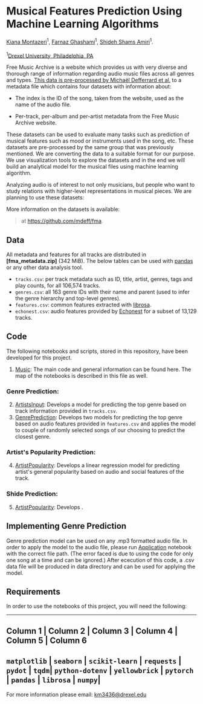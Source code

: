# Musical Features Prediction Using Machine Learning Algorithms

[Kiana Montazeri](https://github.com/kianamon)<sup>1</sup>, [Farnaz Ghashami](https://github.com/FarnazGhashami)<sup>1</sup>,
[Shideh Shams Amiri](https://github.com/shidehsh)<sup>1</sup>.<br><br>
<sup>1</sup>[Drexel University, Philadelphia, PA](https://drexel.edu/cci/academics/information-science-department/)

[FMA]:       https://freemusicarchive.org

Free Music Archive is a website which provides us with very diverse and thorough range of information regarding audio music files across all genres and types. [This data is pre-processed by Michaël Defferrard et al.](https://arxiv.org/pdf/1612.01840.pdf) to a metadata file which contains four datasets with information about:

* The index is the ID of the song, taken from the website, used as the name of the audio file.

* Per-track, per-album and per-artist metadata from the Free Music Archive website.

These datasets can be used to evaluate many tasks such as prediction of musical features such as mood or instruments used in the song, etc. These datasets are pre-processed by the same group that was previously mentioned.
We are converting the data to a suitable format for our purpose. We use visualization tools to explore the datasets and in the end we will build an analytical model for the musical files using machine learning algorithm.

Analyzing audio is of interest to not only musicians, but people who want to study relations with higher-level representations in musical pieces.
We are planning to use these datasets:

More information on the datasets is available:
> at <https://github.com/mdeff/fma>.

## Data

All metadata and features for all tracks are distributed in
**[fma_metadata.zip]** (342 MiB). The below tables can be used with [pandas] or
any other data analysis tool. 
* `tracks.csv`: per track metadata such as ID, title, artist, genres, tags and
  play counts, for all 106,574 tracks.
* `genres.csv`: all 163 genre IDs with their name and parent (used to infer the
  genre hierarchy and top-level genres).
* `features.csv`: common features extracted with [librosa].
* `echonest.csv`: audio features provided by [Echonest] for a subset of 13,129 tracks.

[pandas]:   http://pandas.pydata.org/
[librosa]:  https://librosa.github.io/librosa/
[echonest]: http://the.echonest.com/

## Code

The following notebooks and scripts, stored in this repository, have been developed for this project.
1. [Music]: The main code and general information can be found here. The map of the notebooks is described in this file as well.
### Genre Prediction:
2. [ArtistsInput]: Develops a model for predicting the top genre based on track information provided in `tracks.csv`.
3. [GenrePrediction]: Develops two models for predicting the top genre based on audio features provided in `features.csv` and applies the model to couple of randomly selected songs of our choosing to predict the closest genre.
### Artist's Popularity Prediction:
4. [ArtistPopularity]: Develops a linear regression model for predicting artist's general popularity based on audio and social features of the track.
### Shide Prediction:
5. [ArtistPopularity]: Develops .

[Music]:  https://nbviewer.jupyter.org/github/kianamon/MusicalFeaturesPrediction/blob/master/Music.ipynb
[ArtistsInput]: https://nbviewer.jupyter.org/github/kianamon/MusicalFeaturesPrediction/blob/master/ArtistsInput.ipynb
[GenrePrediction]:  https://nbviewer.jupyter.org/github/kianamon/MusicalFeaturesPrediction/blob/master/GenrePrediction.ipynb
[ArtistPopularity]: https://nbviewer.jupyter.org/github/kianamon/MusicalFeaturesPrediction/blob/master/ArtistPopularity.ipynb
[ArtistPopularity]: https://nbviewer.jupyter.org/github/kianamon/MusicalFeaturesPrediction/blob/master/ArtistPopularity.ipynb

## Implementing Genre Prediction
Genre prediction model can be used on any .mp3 formatted audio file. In order to apply the model to the audio file, please run [Application](https://nbviewer.jupyter.org/github/kianamon/MusicalFeaturesPrediction/blob/master/Application.ipynb) notebook with the correct file path. (The error faced is due to using the code for only one song at a time and can be ignored.) After ececution of this code, a .csv data file will be produced in data directory and can be used for applying the model.

## Requirements
In order to use the notebooks of this project, you will need the following:<br>

-----------------------------------------
Column 1 | Column 2 | Column 3 | Column 4 | Column 5 | Column 6
-----------------------------------------
`matplotlib` | `seaborn` | `scikit-learn` | `requests` | `pydot` | `tqdm`|
`python-dotenv` | `yellowbrick` | `pytorch` | `pandas` | `librosa` | `numpy`|
-----------------------------------------
For more information please email: <km3436@drexel.edu>
